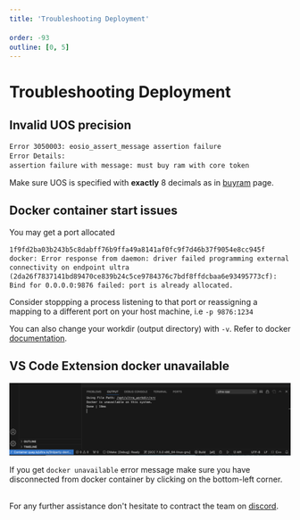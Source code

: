 ```yaml
---
title: 'Troubleshooting Deployment'

order: -93
outline: [0, 5]
---
```


# Troubleshooting Deployment

## Invalid UOS precision

```sh
Error 3050003: eosio_assert_message assertion failure
Error Details:
assertion failure with message: must buy ram with core token
```

Make sure UOS is specified with **exactly** 8 decimals as in [buyram](../../blockchain/contracts/system-contract/system-actions/buyram.html#buyram-buy-ram-with-uos) page.

## Docker container start issues

You may get a port allocated

```
1f9fd2ba03b243b5c8dabff76b9ffa49a8141af0fc9f7d46b37f9054e8cc945f
docker: Error response from daemon: driver failed programming external connectivity on endpoint ultra (2da26f7837141bd89470ce839b24c5ce9784376c7bdf8ffdcbaa6e93495773cf): Bind for 0.0.0.0:9876 failed: port is already allocated.
```

Consider stoppping a process listening to that port or reassigning a mapping to a different port on your host machine, i.e `-p 9876:1234`

You can also change your workdir (output directory) with `-v`. Refer to docker [documentation](https://docs.docker.com/storage/volumes/#choose-the--v-or---mount-flag).

## VS Code Extension docker unavailable

![](/images/vscode-docker-issue.png)

If you get `docker unavailable` error message make sure you have disconnected from docker container by clicking on the bottom-left corner.

\
For any further assistance don't hesitate to contract the team on [discord](https://discord.com/invite/U7raPf6qZu).

